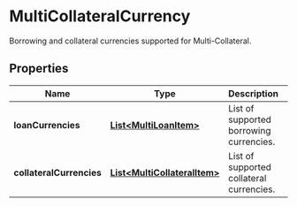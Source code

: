 
# MultiCollateralCurrency

Borrowing and collateral currencies supported for Multi-Collateral.

## Properties

Name | Type | Description | Notes
------------ | ------------- | ------------- | -------------
**loanCurrencies** | [**List&lt;MultiLoanItem&gt;**](MultiLoanItem.md) | List of supported borrowing currencies. |  [optional]
**collateralCurrencies** | [**List&lt;MultiCollateralItem&gt;**](MultiCollateralItem.md) | List of supported collateral currencies. |  [optional]

